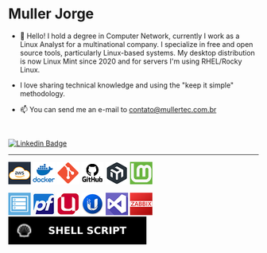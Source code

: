 # Muller Jorge

-   👋 Hello! I hold a degree in Computer Network, currently I work as a Linux Analyst for a multinational company. I specialize in free and open source tools, particularly Linux-based systems. My desktop distribution is now Linux Mint since 2020 and for servers I'm using RHEL/Rocky Linux.

-   I love sharing technical knowledge and using the "keep it simple" methodology.

-   📫 You can send me an e-mail to contato@mullertec.com.br

<br>

[![Linkedin Badge](https://img.shields.io/badge/-LinkedIn-blue?style=for-the-badge&logo=Linkedin&logoColor=white&link=https://www.linkedin.com/in/millerjmatos/)](https://www.linkedin.com/in/millerjmatos/)

---

![AWS](https://raw.githubusercontent.com/millerjmatos/millerjmatos/main/img/aws2.png)
![DOCKER](https://raw.githubusercontent.com/millerjmatos/millerjmatos/main/img/docker.png)
![GIT](https://raw.githubusercontent.com/millerjmatos/millerjmatos/main/img/git.png)
![GITHUB](https://raw.githubusercontent.com/millerjmatos/millerjmatos/main/img/github.png)
![MIKROTIK](https://raw.githubusercontent.com/millerjmatos/millerjmatos/main/img/mikrotik.png)
![MINT](https://raw.githubusercontent.com/millerjmatos/millerjmatos/main/img/mint.png)

![OMV](https://raw.githubusercontent.com/millerjmatos/millerjmatos/main/img/omv.png)
![PFSENSE](https://raw.githubusercontent.com/millerjmatos/millerjmatos/main/img/pfsense.png)
![UCS](https://raw.githubusercontent.com/millerjmatos/millerjmatos/main/img/ucs.png)
![UNIFI](https://raw.githubusercontent.com/millerjmatos/millerjmatos/main/img/unifi.png)
![VSTUDIO](https://raw.githubusercontent.com/millerjmatos/millerjmatos/main/img/vstudio.png)
![ZABBIX](https://raw.githubusercontent.com/millerjmatos/millerjmatos/main/img/zabbix.png)  
![Shell Script](https://raw.githubusercontent.com/millerjmatos/millerjmatos/b12b5e6601d3256093a2349570de73e7eb7c510e/img/shell.svg)


<!---
millerjmatos/millerjmatos is a ✨ special ✨ repository because its `README.md` (this file) appears on your GitHub profile.
You can click the Preview link to take a look at your changes.
--->
